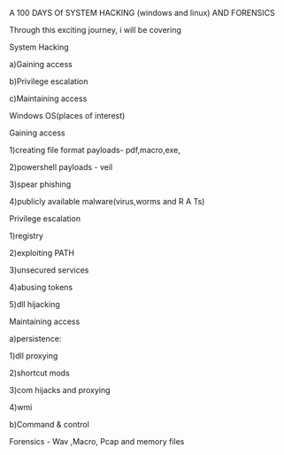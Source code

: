 A 100 DAYS Of SYSTEM HACKING (windows and linux) AND FORENSICS

Through this exciting journey, i will be covering

System Hacking 

a)Gaining access

b)Privilege escalation 

c)Maintaining access

Windows OS(places of interest)

Gaining access

1)creating file format payloads- pdf,macro,exe,

2)powershell payloads - veil

3)spear phishing 

4)publicly available malware(virus,worms and R A Ts)

Privilege escalation

1)registry 

2)exploiting PATH 

3)unsecured services

4)abusing tokens 

5)dll hijacking

Maintaining access

a)persistence:

1)dll proxying

2)shortcut mods

3)com hijacks and proxying

4)wmi

b)Command & control

Forensics - Wav ,Macro, Pcap and memory files



